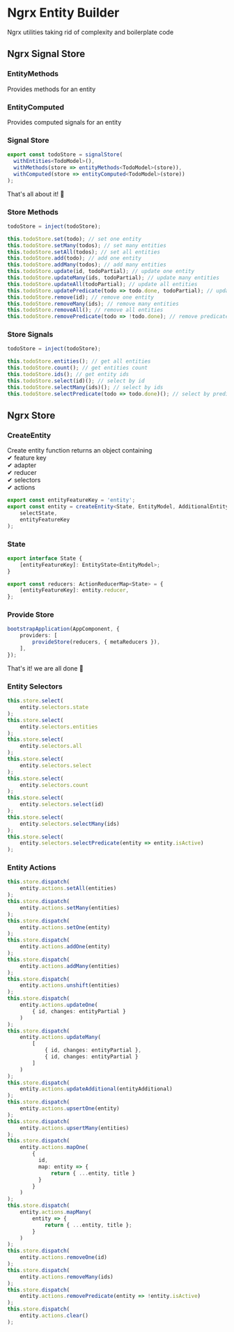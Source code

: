# Ngrx Entity Builder

Ngrx utilities taking rid of complexity and boilerplate code

## Ngrx Signal Store

### EntityMethods

Provides methods for an entity

### EntityComputed

Provides computed signals for an entity

### Signal Store 

```typescript
export const todoStore = signalStore(
  withEntities<TodoModel>(),
  withMethods(store => entityMethods<TodoModel>(store)),
  withComputed(store => entityComputed<TodoModel>(store))
);
```

That's all about it! 🚀

### Store Methods

```typescript
todoStore = inject(todoStore);

this.todoStore.set(todo); // set one entity
this.todoStore.setMany(todos); // set many entities
this.todoStore.setAll(todos); // set all entities
this.todoStore.add(todo); // add one entity
this.todoStore.addMany(todos); // add many entities
this.todoStore.update(id, todoPartial); // update one entity
this.todoStore.updateMany(ids, todoPartial); // update many entities
this.todoStore.updateAll(todoPartial); // update all entities
this.todoStore.updatePredicate(todo => todo.done, todoPartial); // update predicate entities
this.todoStore.remove(id); // remove one entity
this.todoStore.removeMany(ids); // remove many entities
this.todoStore.removeAll(); // remove all entities
this.todoStore.removePredicate(todo => !todo.done); // remove predicate entities
```

### Store Signals

```typescript
todoStore = inject(todoStore);

this.todoStore.entities(); // get all entities
this.todoStore.count(); // get entities count
this.todoStore.ids(); // get entity ids
this.todoStore.select(id)(); // select by id
this.todoStore.selectMany(ids)(); // select by ids
this.todoStore.selectPredicate(todo => todo.done)(); // select by predicate
```

## Ngrx Store

### CreateEntity

Create entity function returns an object containing\
✔ feature key\
✔ adapter\
✔ reducer\
✔ selectors\
✔ actions

```typescript
export const entityFeatureKey = 'entity';
export const entity = createEntity<State, EntityModel, AdditionalEntityModel>(
    selectState,
    entityFeatureKey
);
```

### State

```typescript
export interface State {
    [entityFeatureKey]: EntityState<EntityModel>;
}

export const reducers: ActionReducerMap<State> = {
    [entityFeatureKey]: entity.reducer,
};
```

### Provide Store

```typescript
bootstrapApplication(AppComponent, {
    providers: [
        provideStore(reducers, { metaReducers }),
    ],
});
```

That's it! we are all done 🚀

### Entity Selectors 

```typescript
this.store.select(
    entity.selectors.state
);
this.store.select(
    entity.selectors.entities
);
this.store.select(
    entity.selectors.all
);
this.store.select(
    entity.selectors.select
);
this.store.select(
    entity.selectors.count
);
this.store.select(
    entity.selectors.select(id)
);
this.store.select(
    entity.selectors.selectMany(ids)
);
this.store.select(
    entity.selectors.selectPredicate(entity => entity.isActive)
);
```

### Entity Actions

```typescript
this.store.dispatch(
    entity.actions.setAll(entities)
);
this.store.dispatch(
    entity.actions.setMany(entities)
);
this.store.dispatch(
    entity.actions.setOne(entity)
);
this.store.dispatch(
    entity.actions.addOne(entity)
);
this.store.dispatch(
    entity.actions.addMany(entities)
);
this.store.dispatch(
    entity.actions.unshift(entities)
);
this.store.dispatch(
    entity.actions.updateOne(
        { id, changes: entityPartial }
    )
);
this.store.dispatch(
    entity.actions.updateMany(
        [
            { id, changes: entityPartial },
            { id, changes: entityPartial }
        ]
    )
);
this.store.dispatch(
    entity.actions.updateAdditional(entityAdditional)
);
this.store.dispatch(
    entity.actions.upsertOne(entity)
);
this.store.dispatch(
    entity.actions.upsertMany(entities)
);
this.store.dispatch(
    entity.actions.mapOne(
        {
          id,
          map: entity => {
              return { ...entity, title }
          }
        }
    )
);
this.store.dispatch(
    entity.actions.mapMany(
        entity => {
            return { ...entity, title };
        }
    )
);
this.store.dispatch(
    entity.actions.removeOne(id)
);
this.store.dispatch(
    entity.actions.removeMany(ids)
);
this.store.dispatch(
    entity.actions.removePredicate(entity => !entity.isActive)
);
this.store.dispatch(
    entity.actions.clear()
);
```

